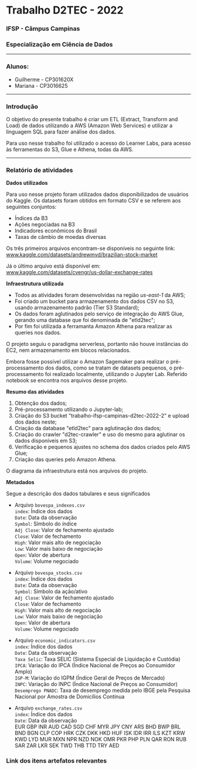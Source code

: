 # Trabalho D2TEC - 2022
### IFSP - Câmpus Campinas
### Especialização em Ciência de Dados

---

### Alunos:
* Guilherme - CP301620X
* Mariana - CP3016625

----
### Introdução

O objetivo do presente trabalho é criar um ETL (Extract, Transform and Load) de dados utilizando a AWS (Amazon Web Services) e utilizar a linguagem SQL para fazer análise dos dados.

Para uso nesse trabalho foi utilizado o acesso do Learner Labs, para acesso às ferramentas do S3, Glue e Athena, todas da AWS.

---
### Relatório de atividades

**Dados utilizados**

Para uso nesse projeto foram utilizados dados disponibilizados de usuários do Kaggle. Os datasets foram obtidos em formato CSV e se referem aos seguintes conjuntos:

* Índices da B3
* Ações negociadas na B3
* Indicadores econômicos do Brasil
* Taxas de câmbio de moedas diversas

Os três primeiros arquivos encontram-se disponíveis no seguinte link: www.kaggle.com/datasets/andrewmvd/brazilian-stock-market

Já o último arquivo está disponível em: www.kaggle.com/datasets/cvengr/us-dollar-exchange-rates

**Infraestrutura utilizada**
* Todos as atividades foram desenvolvidas na região *us-east-1* da AWS;
* Foi criado um bucket para armazenamento dos dados CSV no S3, usando armazenamento padrão (Tier S3 Standard);
* Os dados foram aglutinados pelo serviço de integração do AWS Glue, gerando uma database que foi denominada de "etld2tec";
* Por fim foi utilizada a ferramanta Amazon Athena para realizar as queries nos dados.

O projeto seguiu o paradigma serverless, portanto não houve instâncias do EC2, nem armazenamento em blocos relacionados.

Embora fosse possível utilizar o Amazon Sagemaker para realizar o pré-processamento dos dados, como se tratam de datasets pequenos, o pré-processamento foi realizado localmente, utilizando o Jupyter Lab. Referido notebook se encontra nos arquivos desse projeto.

**Resumo das atividades**

1. Obtenção dos dados;
2. Pré-processamento utilizando o Jupyter-lab;
3. Criação do S3 bucket "trabalho-ifsp-campinas-d2tec-2022-2" e upload dos dados neste;
4. Criação da database "etld2tec" para aglutinação dos dados;
5. Criação do crawler "d2tec-crawler" e uso do mesmo para aglutinar os dados disponíveis em S3;
6. Verificação e pequenos ajustes no schema dos dados criados pelo AWS Glue;
7. Criação das queries pelo Amazon Athena.

O diagrama da infraestrutura está nos arquivos do projeto.

**Metadados** 

Segue a descrição dos dados tabulares e seus significados

* Arquivo `bovespa_indexes.csv`<br>
`index`:  Índice dos dados<br>
`Date`: Data da observação<br>
`Symbol`: Símbolo do índice<br>
`Adj Close`: Valor de fechamento ajustado<br>
`Close`: Valor de fechamento<br>
`High`: Valor mais alto de negociação<br>
`Low`: Valor mais baixo de negociação<br>
`Open`: Valor de abertura<br>
`Volume`: Volume negociado<br>

* Arquivo `bovespa_stocks.csv`<br>
`index`:  Índice dos dados<br>
`Date`: Data da observação<br>
`Symbol`: Símbolo da ação/ativo<br>
`Adj Close`: Valor de fechamento ajustado<br>
`Close`: Valor de fechamento<br>
`High`: Valor mais alto de negociação<br>
`Low`: Valor mais baixo de negociação<br>
`Open`: Valor de abertura<br>
`Volume`: Volume negociado<br>

* Arquivo `economic_indicators.csv`<br>
`index`:  Índice dos dados<br>
`Date`: Data da observação<br>
`Taxa Selic`: Taxa SELIC (Sistema Especial de Liquidação e Custódia)<br>
`IPCA`: Variação do IPCA (Índice Nacional de Preços ao Consumidor Amplo)<br>
`IGP-M`: Variação do IGPM (Índice Geral de Preços de Mercado)<br>
`INPC`: Variação do INPC (Índice Nacional de Preços ao Consumidor)<br>
`Desemprego PNADC`: Taxa de desemprego medida pelo IBGE pela Pesquisa Nacional por Amostra de Domicílios Contínua<br>

* Arquivo `exchange_rates.csv`<br>
`index`:  Índice dos dados<br>
`Date`: Data da observação<br>
EUR
GBP
INR
AUD
CAD
SGD
CHF
MYR
JPY
CNY
ARS
BHD
BWP
BRL
BND
BGN
CLP
COP
HRK
CZK
DKK
HKD
HUF
ISK
IDR
IRR
ILS
KZT
KRW
KWD
LYD
MUR
MXN
NPR
NZD
NOK
OMR
PKR
PHP
PLN
QAR
RON
RUB
SAR
ZAR
LKR
SEK
TWD
THB
TTD
TRY
AED

### Link dos itens artefatos relevantes









